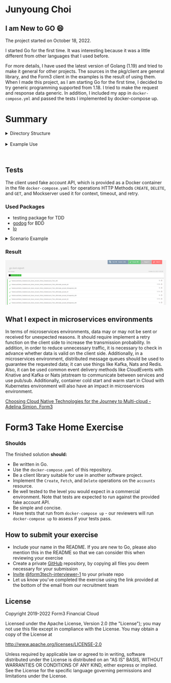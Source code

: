 # Junyoung Choi

## I am New to GO :smile:
The project started on October 18, 2022.

I started Go for the first time. It was interesting because it was a little different from other languages that I used before. 

For more details, I have used the latest version of Golang (1.19) and tried to make it general for other projects. The sources in the pkg/client are general library, and the Form3 client in the examples is the result of using them. When I made this project, as I am starting Go for the first time, I decided to try generic programming supported from 1.18. I tried to make the request and response data generic. In addition, I included my app in `docker-compose.yml` and passed the tests I implemented by docker-compose up.

# Summary

<details><summary>Directory Structure</summary>

<p>

> I organized it as follows.

```
|-- examples
|   `-- form3
|       |-- client
|       |   `-- accounts
|       |       |-- features
|       |       |   |-- createAccount
|       |       |   |-- deleteAccount
|       |       |   |-- getAccount
|       |       |   `-- retry
|       |       |-- test
|       |       `-- types
|       |-- commons
|       `-- models
|           `-- account
|-- pkg
|   `-- client
|-- scripts
|   `-- db
- - models/accounts
```

</p>
</details>
&nbsp;


<details><summary>Example Use</summary>

<p>

`DELETE` and `GET` account can also be used in the same way.

- If you don't need an option, you can use it.
```go
got, err := client.CreateAccount(&account)
if err != nil {
    ...
}
fmt.Println(got.ContextData.Data.Id)
```

- This can be used if a retry is required. Additionally, you can set a retry when you create the Client.
```go
got, err = client.NewCreateAccountRequest(&reqData).
            WithRetry(client.Retry{
            RetryInterval: r.retryWaitMs,
            RetryMax:      r.retryAttempts,
            }).Do()
```

- This is used when using context.
```go
got, err = client.CreateAccountWithContext(ctx, &account)
```

- This is used when you want to manipulate data.
```go
got, err = client.NewCreateAccountRequest(&account).
    	    WhenBeforeDo(func(rc *types.CreateAccountRequestContext) error {
            ... // validate
		return nil
	    }).WhenAfterDo(func(rc *types.CreateAccountResponseContext) error {
            ...
		return nil
	    }).Do()
```

- This is used when you want to get accounts filtered.
```go
got, err = client.GetAllAccount(
            types.WithPage(0, 1),
            types.WithFilter("country", "GB"))
```

</p>
</details>

&nbsp;

## Tests
The client used fake account API, which is provided as a Docker container in the file `docker-compose.yaml` for operations HTTP Methods `CREATE`, `DELETE`, and `GET`, and Mockserver used it for context, timeout, and retry.
### Used Packages
- testing package for TDD
- [godog](https://github.com/cucumber/godog) for BDD
- [lo](https://github.com/samber/lo) 


<details><summary>Scenario Example</summary>
<p>


### BDD Example
```

    Scenario: after failing twice, it succeeds at the end
        Given MockServer has 150 ms of latency and 50 ms at the end
        And   MockServer returns the 201 response code
        Given RetryAttempt 3 with RetryWait 300 ms per each request
        When I call the method NewCreateAccountRequest with params
            """
            {
                "data": {
                    "id": "e9af97ac-66bc-42da-8e10-5245d8b216df",
                    "organisation_id": "ba61483c-d5c5-4f50-ae81-6b8c039bea43",
                    "type": "accounts",
                    "version": 0,
                    "attributes": {
                        "name": [],
                        "bank_id": "400300",
                        "bank_id_code": "GBDSC",
                        "bic": "NWBKGB22",
                        "country": "GB",
                        "account_matching_opt_out": true
                    }
                }
            }
            """
        And the request is attempted as many times as a given request as
            """
            first response should should be 500
            second request should should be 500
            last request should get the status code 201 and valid data
            """
        Then the response code should be 201
        Then the request was retried 3 times
        Then the response should match json:
            """
            {
                "data": {
                    "id": "e9af97ac-66bc-42da-8e10-5245d8b216df",
                    "organisation_id": "ba61483c-d5c5-4f50-ae81-6b8c039bea43",
                    "type": "accounts",
                    "version": 0,
                    "attributes": {
                        "name": [],
                        "bank_id": "400300",
                        "bank_id_code": "GBDSC",
                        "bic": "NWBKGB22",
                        "country": "GB",
                        "account_matching_opt_out": true
                    }
                }
            }
            """

```

</p>
</details>

### Result
![TEST](./test_report_img.png)
<br>


## What I expect in microservices environments

In terms of microservices environments, data may or may not be sent or received for unexpected reasons. It should require implement a retry function on the client side to increase the transmission probability. In addition, in order to reduce unnecessary traffic, it is necessary to check in advance whether data is valid on the client side. Additionally, in a microservices environment, distributed message queues should be used to guarantee the requested data; it can use things like Kafka, Nats and Redis. Also, it can be used common event delivery methods like CloudEvents with Knative and Kafka or Nats jetstream to communicate between services and use pub/sub. Additionally, container cold start and warm start in Cloud with Kubernetes environment will also have an impact in microservices environment.


[Choosing Cloud Native Technologies for the Journey to Multi-cloud - Adelina Simion, Form3](https://www.youtube.com/watch?v=NGuiizWUuaw)

# Form3 Take Home Exercise

### Shoulds

The finished solution **should:**
- Be written in Go.
- Use the `docker-compose.yaml` of this repository.
- Be a client library suitable for use in another software project.
- Implement the `Create`, `Fetch`, and `Delete` operations on the `accounts` resource.
- Be well tested to the level you would expect in a commercial environment. Note that tests are expected to run against the provided fake account API.
- Be simple and concise.
- Have tests that run from `docker-compose up` - our reviewers will run `docker-compose up` to assess if your tests pass.

## How to submit your exercise

- Include your name in the README. If you are new to Go, please also mention this in the README so that we can consider this when reviewing your exercise
- Create a private [GitHub](https://help.github.com/en/articles/create-a-repo) repository, by copying all files you deem necessary for your submission
- [Invite](https://help.github.com/en/articles/inviting-collaborators-to-a-personal-repository) [@form3tech-interviewer-1](https://github.com/form3tech-interviewer-1) to your private repo
- Let us know you've completed the exercise using the link provided at the bottom of the email from our recruitment team

## License

Copyright 2019-2022 Form3 Financial Cloud

Licensed under the Apache License, Version 2.0 (the "License"); you may not use this file except in compliance with the License.
You may obtain a copy of the License at

http://www.apache.org/licenses/LICENSE-2.0

Unless required by applicable law or agreed to in writing, software distributed under the License is distributed on an "AS IS" BASIS, WITHOUT WARRANTIES OR CONDITIONS OF ANY KIND, either express or implied. See the License for the specific language governing permissions and limitations under the License.
